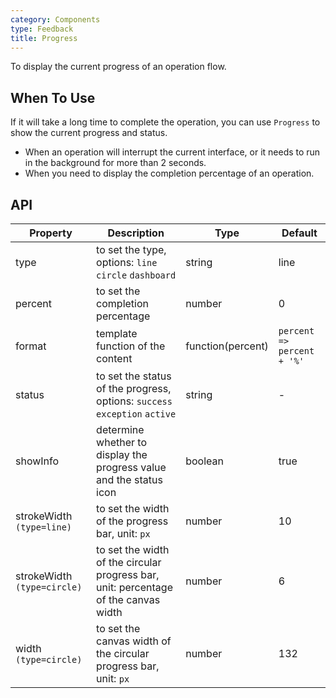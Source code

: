 ```yaml
---
category: Components
type: Feedback
title: Progress
---
```


To display the current progress of an operation flow.

## When To Use

If it will take a long time to complete the operation, you can use `Progress` to show the current progress and status.

- When an operation will interrupt the current interface, or it needs to run in the background for more than 2 seconds.
- When you need to display the completion percentage of an operation.

## API

Property | Description | Type | Default
-----|-----|-----|------
type | to set the type, options: `line` `circle` `dashboard`| string | line
percent | to set the completion percentage | number | 0
format | template function of the content | function(percent) | `percent => percent + '%'`
status | to set the status of the progress, options: `success` `exception` `active` | string | -
showInfo | determine whether to display the progress value and the status icon | boolean | true
strokeWidth `(type=line)` | to set the width of the progress bar, unit: `px` | number | 10
strokeWidth `(type=circle)` | to set the width of the circular progress bar, unit: percentage of the canvas width | number | 6
width `(type=circle)` | to set the canvas width of the circular progress bar, unit: `px` | number | 132

